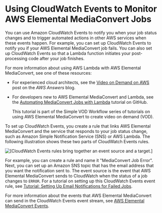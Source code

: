 # Using CloudWatch Events to Monitor AWS Elemental MediaConvert Jobs<a name="cloudwatch_events"></a>

You can use Amazon CloudWatch Events to notify you when your job status changes and to trigger automated actions in other AWS services when these events happen\. For example, you can set up CloudWatch Events to notify you if your AWS Elemental MediaConvert job fails\. You can also set up CloudWatch Events so that a Lambda function initiates your post\-processing code after your job finishes\. 

For more information about using AWS Lambda with AWS Elemental MediaConvert, see one of these resources:
+ For experienced cloud architects, see the [Video on Demand on AWS](https://aws.amazon.com/answers/media-entertainment/video-on-demand-on-aws/) post on the *AWS Answers* blog\.
+ For developers new to AWS Elemental MediaConvert and Lambda, see the [Automating MediaConvert Jobs with Lambda](https://github.com/aws-samples/aws-media-services-simple-vod-workflow/blob/master/7-MediaConvertJobLambda/README.md) tutorial on GitHub\. 

  This tutorial is part of the Simple VOD Workflow series of tutorials on using AWS Elemental MediaConvert to create video on demand \(VOD\)\.

 To set up CloudWatch Events, you create a rule that links AWS Elemental MediaConvert and the service that responds to your job status change, such as Amazon Simple Notification Service \(SNS\) or AWS Lambda\. The following illustration shows these two parts of CloudWatch Events rules\. 

![\[CloudWatch Events rules bring together an event source and a target.\]](http://docs.aws.amazon.com/mediaconvert/latest/ug/images/CloudWatchEvents_overview.png)

For example, you can create a rule and name it "MediaConvert Job Error"\. Next, you can set up an Amazon SNS topic that has the email address that you want the notification sent to\. The event source is the event that AWS Elemental MediaConvert sends to CloudWatch when the status of a job changes to `ERROR`\. For a tutorial on setting up this CloudWatch Events event rule, see [Tutorial: Setting Up Email Notifications for Failed Jobs](mediaconvert_sns_tutorial.md)\.

For more information about the events that AWS Elemental MediaConvert can send in the CloudWatch Events event stream, see [AWS Elemental MediaConvert Events](mediaconvert_cwe_events.md)\.